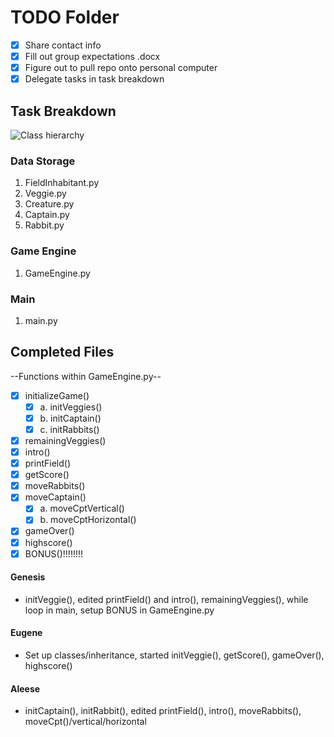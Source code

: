 # TODO Folder
- [x] Share contact info
- [x] Fill out group expectations .docx
- [x] Figure out to pull repo onto personal computer
- [x] Delegate tasks in task breakdown

## Task Breakdown

![Class hierarchy](https://cdn.discordapp.com/attachments/185554058436804609/1175187612584132748/image.png?ex=656a51c0&is=6557dcc0&hm=992e48ae99f00e21fe45d3a2ecdf077af2abdd5821957043e4de0900c5a29cc5&)

### Data Storage

1. FieldInhabitant.py
2. Veggie.py
3. Creature.py
4. Captain.py
5. Rabbit.py

### Game Engine

1. GameEngine.py

### Main

1. main.py



## Completed Files

--Functions within GameEngine.py--
- [x] initializeGame()
    - [x] a. initVeggies()
    - [x] b. initCaptain()
    - [x] c. initRabbits()
- [x] remainingVeggies()
- [x] intro()
- [x] printField()
- [x] getScore()
- [x] moveRabbits()
- [x] moveCaptain()
    - [x] a. moveCptVertical()
    - [x] b. moveCptHorizontal()
- [x] gameOver()
- [x] highscore()
- [x] BONUS()!!!!!!!!

#### Genesis
- initVeggie(), edited printField() and intro(), remainingVeggies(), while loop in main, setup BONUS in GameEngine.py

#### Eugene
- Set up classes/inheritance, started initVeggie(), getScore(), gameOver(), highscore()

#### Aleese
- initCaptain(), initRabbit(), edited printField(), intro(), moveRabbits(), moveCpt()/vertical/horizontal
